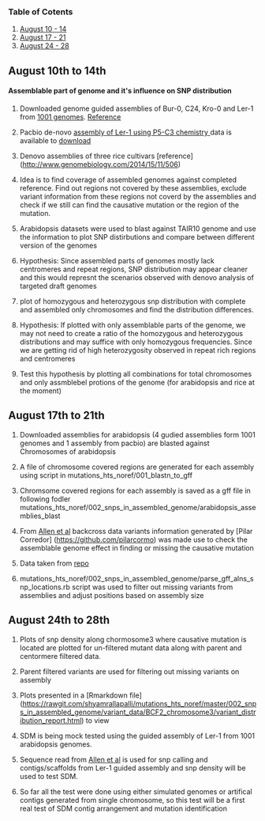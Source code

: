 ### Table of Cotents
1. [August 10 - 14](#august-10th-to-14th)
2. [August 17 - 21](#august-17th-to-21th)
3. [August 24 - 28](#august-24th-to-28th)


## August 10th to 14th

#### Assemblable part of genome and it's influence on SNP distribution

1. Downloaded genome guided assemblies of Bur-0, C24, Kro-0 and Ler-1 from [1001 genomes](http://1001genomes.org/projects/MPISchneeberger2011/index.html). [Reference](http://www.pnas.org/content/108/25/10249.full)

2. Pacbio de-novo [assembly of Ler-1 using P5-C3 chemistry ](http://blog.pacificbiosciences.com/2014/01/data-release-preliminary-de-novo.html) data is available to [download](http://datasets.pacb.com.s3.amazonaws.com/2014/Arabidopsis/reads/list.html)

3. Denovo assemblies of three rice cultivars [reference] (http://www.genomebiology.com/2014/15/11/506)

4. Idea is to find coverage of assembled genomes against completed reference. Find out regions not covered by these assemblies, exclude variant information from these regions not coverd by the assemblies and check if we still can find the causative mutation or the region of the mutation.

5. Arabidopsis datasets were used to blast against TAIR10 genome and use the information to plot SNP distirbutions and compare between different version of the genomes

6. Hypothesis: Since assembled parts of genomes mostly lack centromeres and repeat regions, SNP distribution may appear cleaner and this would represnt the scenarios observed with denovo analysis of targeted draft genomes

7. plot of homozygous and heterozygous snp distribution with complete and assembled only chromosomes and find the distribution differences.

8. Hypothesis: If plotted with only assemblable parts of the genome, we may not need to create a ratio of the homozygous and heterozygous distributions and may suffice with only homozygous frequencies. Since we are getting rid of high heterozygosity observed in repeat rich regions and centromeres

9. Test this hypothesis by plotting all combinations for total chromosomes and only assmblebel protions of the genome (for arabidopsis and rice at the moment)


## August 17th to 21th

1. Downloaded assemblies for arabidopsis (4 gudied assemblies form 1001 genomes and 1 assembly from pacbio) are blasted against Chromosomes of arabidopsis

2. A file of chromosome covered regions are generated for each assembly using script in mutations_hts_noref/001_blastn_to_gff

3. Chromsome covered regions for each assembly is saved as a gff file in following fodler mutations_hts_noref/002_snps_in_assembled_genome/arabidopsis_assemblies_blast

4. From [Allen et al](http://journal.frontiersin.org/article/10.3389/fpls.2013.00362/full) backcross data variants information generated by [Pilar Corredor] (https://github.com/pilarcormo) was made use to check the assemblable genome effect in finding or missing the causative mutation

5. Data taken from [repo](https://github.com/shyamrallapalli/SNP_distribution_method/tree/master/Reads/BCF2/BCF2_chromosome3)

6. mutations_hts_noref/002_snps_in_assembled_genome/parse_gff_alns_snp_locations.rb script was used to filter out missing variants from assemblies and adjust positions based on assembly size


## August 24th to 28th

1. Plots of snp density along chormosome3 where causative mutation is located are plotted for un-filtered mutant data along with parent and centormere filtered data.

2. Parent filtered variants are used for filtering out missing variants on assembly

3. Plots presented in a [Rmarkdown file] (https://rawgit.com/shyamrallapalli/mutations_hts_noref/master/002_snps_in_assembled_genome/variant_data/BCF2_chromosome3/variant_distribution_report.html) to view

4. SDM is being mock tested using the guided assembly of Ler-1 from 1001 arabidopsis genomes.

5. Sequence read from [Allen et al](http://journal.frontiersin.org/article/10.3389/fpls.2013.00362/full) is used for snp calling and contigs/scaffolds from Ler-1 guided assembly and snp density will be used to test SDM.

6. So far all the test were done using either simulated genomes or artifical contigs generated from single chromosome, so this test will be a first real test of SDM contig arrangement and mutation identification

